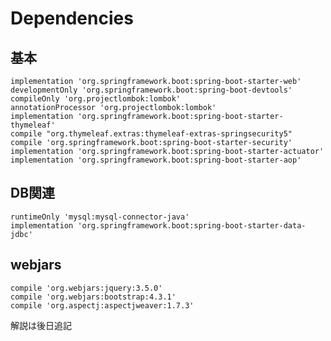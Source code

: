 # Dependencies

## 基本
    implementation 'org.springframework.boot:spring-boot-starter-web'
    developmentOnly 'org.springframework.boot:spring-boot-devtools'
    compileOnly 'org.projectlombok:lombok'
    annotationProcessor 'org.projectlombok:lombok'
    implementation 'org.springframework.boot:spring-boot-starter-thymeleaf'
    compile "org.thymeleaf.extras:thymeleaf-extras-springsecurity5"
    compile 'org.springframework.boot:spring-boot-starter-security'
    implementation 'org.springframework.boot:spring-boot-starter-actuator'
    implementation 'org.springframework.boot:spring-boot-starter-aop'
    
## DB関連
    runtimeOnly 'mysql:mysql-connector-java'
    implementation 'org.springframework.boot:spring-boot-starter-data-jdbc'
## webjars
    compile 'org.webjars:jquery:3.5.0'
    compile 'org.webjars:bootstrap:4.3.1'
    compile 'org.aspectj:aspectjweaver:1.7.3'


解説は後日追記
